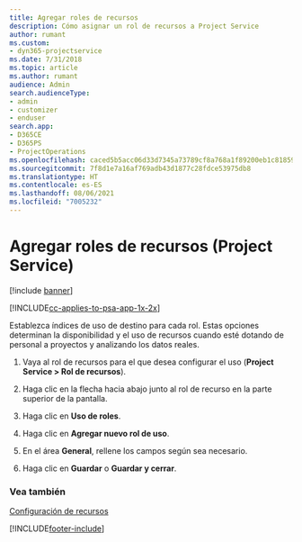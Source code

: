 ```yaml
---
title: Agregar roles de recursos
description: Cómo asignar un rol de recursos a Project Service
author: rumant
ms.custom:
- dyn365-projectservice
ms.date: 7/31/2018
ms.topic: article
ms.author: rumant
audience: Admin
search.audienceType:
- admin
- customizer
- enduser
search.app:
- D365CE
- D365PS
- ProjectOperations
ms.openlocfilehash: caced5b5acc06d33d7345a73789cf8a768a1f89200eb1c8185909acece47b38f
ms.sourcegitcommit: 7f8d1e7a16af769adb43d1877c28fdce53975db8
ms.translationtype: HT
ms.contentlocale: es-ES
ms.lasthandoff: 08/06/2021
ms.locfileid: "7005232"
---
```

# <a name="add-resource-roles-project-service"></a>Agregar roles de recursos (Project Service)

[!include [banner](../includes/psa-now-project-operations.md)]

[!INCLUDE[cc-applies-to-psa-app-1x-2x](../includes/cc-applies-to-psa-app-1x-2x.md)]

Establezca índices de uso de destino para cada rol. Estas opciones determinan la disponibilidad y el uso de recursos cuando esté dotando de personal a proyectos y analizando los datos reales.  
  
1.  Vaya al rol de recursos para el que desea configurar el uso (**Project Service > Rol de recursos**).  
  
2.  Haga clic en la flecha hacia abajo junto al rol de recurso en la parte superior de la pantalla.  
  
3.  Haga clic en **Uso de roles**.  
  
4.  Haga clic en **Agregar nuevo rol de uso**.  
  
5.  En el área **General**, rellene los campos según sea necesario.  
  
6.  Haga clic en **Guardar** o **Guardar y cerrar**.  
  
### <a name="see-also"></a>Vea también  
 [Configuración de recursos](../psa/set-up-resources.md)


[!INCLUDE[footer-include](../includes/footer-banner.md)]